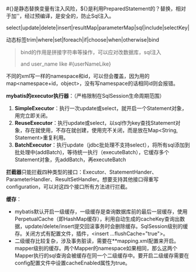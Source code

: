 #{}是静态替换变量有注入风险，${}是利用PreparedStatement的？替换，相对于加''，经过预编译，是安全的，防止Sql注入。

select|update|delete|insert|resultMap|parameterMap|sql|include|selectKey|

动态标签trim|where|set|foreach|if|choose|when|otherwise|bind

> bind的作用是拼接字符串等操作，可以应对改数据库，sql注入
>
> <!-- and user_name like concat('%',#{userName},'%') -->               
>
> <bind name="userNameLike" value=" '%' + userName + '%' "/>
>
> and user_name like #{userNameLike}

不同的xml写一样的namespace和id，可以但会覆盖，因为用的map<namespace+id，object>，没有写namespace的话相同id则会报错。

**mybatis的executor执行器**：（严格限制在SqlSession生命周期范围）

1. **SimpleExecutor**：执行一次update或select，就开启一个Statement对象，用完立即关闭。
2. **ReuseExecutor**：执行update或select，以sql作为key查找Statement对象，存在就使用，不存在就创建，使用完不关闭，而是放在Map<String, Statement>重复利用。
3. **BatchExecutor**：执行update（jdbc批处理不支持select），将所有sql添加到批处理中(addBatch)，等待统一执行（executeBatch），它缓存多个Statement对象，先addBatch，再executeBatch

**拦截器**只能拦截四种类型的接口：Executor、StatementHander、ParameterHandler、ResultSetHandler。想要支持其他接口得重写configuration，可以对这四个接口所有方法进行拦截。

**缓存**：

* mybatis默认开启一级缓存，一级缓存是查询数据库前的最后一层缓存，使用PerpetualCache（即HashMap缓存），利用自动生成的cacheKey查询出数据，update/delete/insert提交回滚事务时会删除缓存。SqlSession级别的缓存。关闭方式有配置文件，插件，<insert ...flushCache="true">。
* 二级缓存比较复杂，涉及事务脏读，需要在**mapping.xml配置<cache />来开启。mapper级别的缓存。两个Mapper的namespace如果相同，那么这两个Mapper执行的sql查询会被缓存在同一个二级缓存中。要开启二级缓存需要在config配置文件中设置cacheEnabled属性为true。